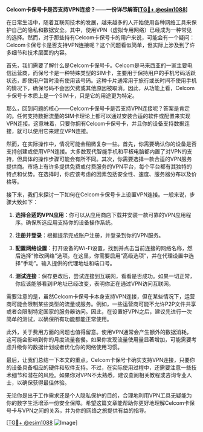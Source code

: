 **Celcom卡保号卡是否支持VPN连接？——一份详尽解答[[TG💪+ @esim1088](https://t.me/s/esim1088)]**

在日常生活中，随着互联网技术的发展，越来越多的人开始使用各种网络工具来保护自己的隐私和数据安全。其中，使用VPN（虚拟专用网络）已经成为一种常见的选择。然而，对于那些持有Celcom卡保号卡的用户来说，可能会有一个疑问：Celcom卡保号卡是否支持VPN连接呢？这个问题看似简单，但实际上涉及到了许多细节和技术层面的内容。

首先，我们需要了解什么是Celcom卡保号卡。Celcom是马来西亚的一家主要电信运营商，而保号卡是一种特殊类型的SIM卡，主要用于保持用户的手机号码活跃状态，即使用户暂时没有使用该号码。这种卡片通常用于旅行或长时间不使用手机的情况下，确保号码不会因欠费或其他原因被取消。因此，从功能上看，Celcom卡保号卡本质上是一个SIM卡，只是它的用途更为特定。

那么，回到问题的核心——Celcom卡保号卡是否支持VPN连接呢？答案是肯定的。任何支持数据流量的SIM卡理论上都可以通过安装合适的软件或配置来实现VPN连接。这意味着，只要你拥有Celcom卡保号卡，并且你的设备支持数据连接，就可以使用它来建立VPN连接。

然而，在实际操作中，情况可能会稍微复杂一些。首先，你需要确认你的设备是否支持创建或使用VPN连接。大多数现代智能手机和平板电脑都内置了对VPN的支持，但具体的操作步骤可能会有所不同。其次，你需要选择一款合适的VPN服务提供商。市场上有许多提供免费或付费服务的VPN平台，每个平台都有其独特的特点和优势。在选择时，你应该考虑的因素包括安全性、速度、服务器分布以及价格等。

接下来，我们来探讨一下如何在Celcom卡保号卡上设置VPN连接。一般来说，步骤大致如下：

1. **选择合适的VPN应用**：你可以从应用商店下载并安装一款可靠的VPN应用程序。确保所选应用支持你的设备操作系统。
   
2. **注册并登录**：根据提示完成账户注册，并登录到你的VPN服务。
   
3. **配置网络设置**：打开设备的Wi-Fi设置，找到并点击当前连接的网络名称，然后选择“修改网络”选项。在这里，你需要启用“高级选项”，并在代理设置中选择“手动”。输入提供的代理地址和端口号。
   
4. **测试连接**：保存更改后，尝试连接到互联网，看看是否成功。如果一切正常，你应该能够看到IP地址已经改变，表明你正在通过VPN访问互联网。

需要注意的是，虽然Celcom卡保号卡本身支持VPN连接，但在某些情况下，运营商可能会限制某些类型的流量或服务。例如，一些运营商可能不允许P2P文件共享或者会限制特定国家的服务器访问。因此，在设置好VPN之后，建议先进行一次简单的测试，以确保所有功能都能正常使用。

此外，关于费用方面的问题也值得留意。使用VPN通常会产生额外的数据消耗，这可能会影响到你的月度流量套餐。如果你发现流量使用量显著增加，可能需要考虑升级你的数据计划或者优化你的网络使用习惯。

最后，让我们总结一下本文的重点。Celcom卡保号卡确实支持VPN连接，只要你的设备具备相应的硬件和软件支持。不过，在实际使用过程中，还需要注意一些技术细节和潜在的风险。如果你对VPN不太熟悉，建议查阅相关教程或咨询专业人士，以确保获得最佳体验。

无论你是出于工作需求还是个人隐私保护的目的，合理地利用VPN工具无疑能为你的数字生活增添一份安全保障。希望这篇文章能帮助你更好地理解Celcom卡保号卡与VPN之间的关系，并为你的网络之旅提供有益的指导。

[[TG💪+ @esim1088](https://t.me/s/esim1088) ![Image](https://i.postimg.cc/4NQfJmqS/Snipaste-2025-05-13-00-14-12.png)]